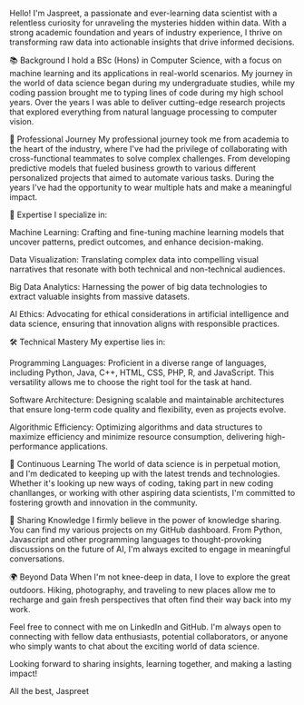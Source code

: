 Hello! I'm Jaspreet, a passionate and ever-learning data scientist with a relentless curiosity for unraveling the mysteries hidden within data. With a strong academic foundation and years of industry experience, I thrive on transforming raw data into actionable insights that drive informed decisions.

📚 Background
I hold a BSc (Hons) in Computer Science, with a focus on machine learning and its applications in real-world scenarios. My journey in the world of data science began during my undergraduate studies, while my coding passion brought me to typing lines of code during my high school years. Over the years I was able to deliver cutting-edge research projects that explored everything from natural language processing to computer vision.

💼 Professional Journey
My professional journey took me from academia to the heart of the industry, where I've had the privilege of collaborating with cross-functional teammates to solve complex challenges. From developing predictive models that fueled business growth to various different personalized projects that aimed to automate various tasks. During the years I've had the opportunity to wear multiple hats and make a meaningful impact.

🚀 Expertise
I specialize in:

Machine Learning: Crafting and fine-tuning machine learning models that uncover patterns, predict outcomes, and enhance decision-making.

Data Visualization: Translating complex data into compelling visual narratives that resonate with both technical and non-technical audiences.

Big Data Analytics: Harnessing the power of big data technologies to extract valuable insights from massive datasets.

AI Ethics: Advocating for ethical considerations in artificial intelligence and data science, ensuring that innovation aligns with responsible practices.

🛠️ Technical Mastery
My expertise lies in:

Programming Languages: Proficient in a diverse range of languages, including Python, Java, C++, HTML, CSS, PHP, R, and JavaScript. This versatility allows me to choose the right tool for the task at hand.

Software Architecture: Designing scalable and maintainable architectures that ensure long-term code quality and flexibility, even as projects evolve.

Algorithmic Efficiency: Optimizing algorithms and data structures to maximize efficiency and minimize resource consumption, delivering high-performance applications.

🌱 Continuous Learning
The world of data science is in perpetual motion, and I'm dedicated to keeping up with the latest trends and technologies. Whether it's looking up new ways of coding, taking part in new coding chanllanges, or working with other aspiring data scientists, I'm committed to fostering growth and innovation in the community.

📝 Sharing Knowledge
I firmly believe in the power of knowledge sharing. You can find my various projects on my GitHub dashboard. From Python, Javascript and other programming languages to thought-provoking discussions on the future of AI, I'm always excited to engage in meaningful conversations.

🌍 Beyond Data
When I'm not knee-deep in data, I love to explore the great outdoors. Hiking, photography, and traveling to new places allow me to recharge and gain fresh perspectives that often find their way back into my work.

Feel free to connect with me on LinkedIn and GitHub. I'm always open to connecting with fellow data enthusiasts, potential collaborators, or anyone who simply wants to chat about the exciting world of data science.

Looking forward to sharing insights, learning together, and making a lasting impact!

All the best,
Jaspreet

<!---
JaspreetS98/JaspreetS98 is a ✨ special ✨ repository because its `README.md` (this file) appears on your GitHub profile.
You can click the Preview link to take a look at your changes.
--->
